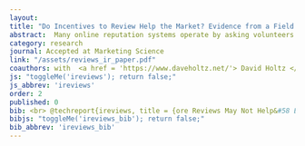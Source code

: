 ```yaml
---
layout: 
title: "Do Incentives to Review Help the Market? Evidence from a Field Experiment on Airbnb"
abstract:  Many online reputation systems operate by asking volunteers to write reviews for free. As a result, a large share of buyers do not review, and those who do review are self-selected. This can cause the reputation system to miss important information about seller quality. We study the extent to which a platform can improve market outcomes by attempting to increase the amount and quality of information collected by its reputation system. We do so by analyzing a randomized experiment conducted by Airbnb. In the treatment, buyers were offered a coupon to review listings that had no prior reviews. In the control, buyers were not offered any incentive to review. We find that although the treatment induced additional reviews that were more negative on average, these reviews did not affect the number of nights sold or total revenue. Furthermore, we find that, contrary to the treatment's intended effect, Airbnb's incentivized program caused transaction quality for treated sellers to fall. We examine how the quality of the induced reviews, market conditions, and the design of Airbnb's reputation system can explain our findings.
category: research
journal: Accepted at Marketing Science
link: "/assets/reviews_ir_paper.pdf"
coauthors: with  <a href = 'https://www.daveholtz.net/'> David Holtz </a>
js: "toggleMe('ireviews'); return false;"
js_abbrev: 'ireviews'
order: 2
published: 0
bib: <br> @techreport{ireviews, title = {ore Reviews May Not Help&#58 Evidence from Incentivized First Reviews on Airbnb}, author = {Andrey Fradkin and David Holtz}, year = {2021}}
bibjs: "toggleMe('ireviews_bib'); return false;"
bib_abbrev: 'ireviews_bib'
---
```





